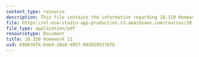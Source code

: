 ```yaml
---
content_type: resource
description: This file contains the information regarding 18.310 Homework 11.
file: https://ol-ocw-studio-app-production.s3.amazonaws.com/courses/18-310-principles-of-discrete-applied-mathematics-fall-2013/b9863df46de028a8d9578920205376fb_MIT18_310F13_Homework11.pdf
file_type: application/pdf
resourcetype: Document
title: 18.310 Homework 11
uid: b9863df4-6de0-28a8-d957-8920205376fb
---
```

